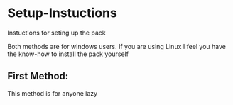 # Setup-Instuctions
Instuctions for seting up the pack

Both methods are for windows users. If you are using Linux I feel you have the know-how to install the pack yourself
## First Method:

This method is for anyone lazy 
